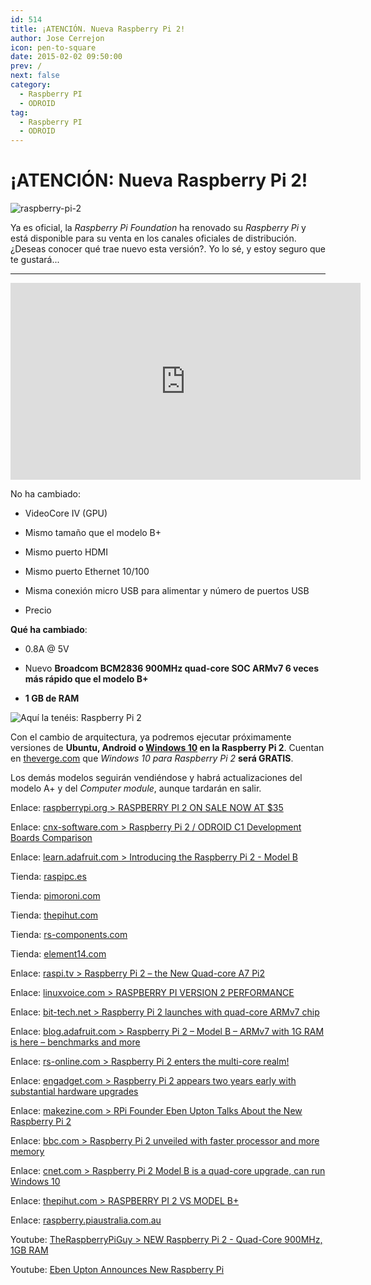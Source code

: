 ```yaml
---
id: 514
title: ¡ATENCIÓN. Nueva Raspberry Pi 2!
author: Jose Cerrejon
icon: pen-to-square
date: 2015-02-02 09:50:00
prev: /
next: false
category:
  - Raspberry PI
  - ODROID
tag:
  - Raspberry PI
  - ODROID
---
```


# ¡ATENCIÓN: Nueva Raspberry Pi 2!

![raspberry-pi-2](/images/02_RaspberryPi2.jpg)

Ya es oficial, la *Raspberry Pi Foundation* ha renovado su *Raspberry Pi* y está disponible para su venta en los canales oficiales de distribución. ¿Deseas conocer qué trae nuevo esta versión?. Yo lo sé, y estoy seguro que te gustará...

- - -
<iframe width="560" height="315" src="https://www.youtube.com/embed/iBU4aIYnyuI?rel=0" frameborder="0" allowfullscreen></iframe>

No ha cambiado:

* VideoCore IV (GPU)

* Mismo tamaño que el modelo B+

* Mismo puerto HDMI

* Mismo puerto Ethernet 10/100

* Misma conexión micro USB para alimentar y número de puertos USB

* Precio

**Qué ha cambiado**:

* 0.8A @ 5V

* Nuevo **Broadcom BCM2836 900MHz quad-core SOC ARMv7 6 veces más rápido que el modelo B+**

* **1 GB de RAM**

![Aquí la tenéis: Raspberry Pi 2](/images/2015/02/raspberry-pi-2.jpg "Aquí la tenéis: Raspberry Pi 2")

Con el cambio de arquitectura, ya podremos ejecutar próximamente versiones de **Ubuntu, Android o [Windows 10](http://dev.windows.com/en-us/featured/raspberrypi2support) en la Raspberry Pi 2**. Cuentan en [theverge.com](http://www.theverge.com/2015/2/2/7962179/raspberry-pi-windows-10) que *Windows 10 para Raspberry Pi 2* **será GRATIS**.

Los demás modelos seguirán vendiéndose y habrá actualizaciones del modelo A+ y del *Computer module*, aunque tardarán en salir.

Enlace: [raspberrypi.org > RASPBERRY PI 2 ON SALE NOW AT $35](http://www.raspberrypi.org/raspberry-pi-2-on-sale/)

Enlace: [cnx-software.com > Raspberry Pi 2 / ODROID C1 Development Boards Comparison](http://www.cnx-software.com/2015/02/02/raspberry-pi-2-odroid-c1-development-boards-comparison/)

Enlace: [learn.adafruit.com > Introducing the Raspberry Pi 2 - Model B](https://learn.adafruit.com/introducing-the-raspberry-pi-2-model-b?view=all)

Tienda: [raspipc.es](http://www.raspipc.es/public/home/index.php?ver=tienda&accion=verArticulo&idProducto=1210)

Tienda: [pimoroni.com](http://shop.pimoroni.com/products/raspberry-pi-2-with-pibow)

Tienda: [thepihut.com](http://thepihut.com/products/raspberry-pi-2-model-b)

Tienda: [rs-components.com](http://www.rs-components.com/designspark/index.html?mpn=8326274)

Tienda: [element14.com](http://www.element14.com/community/community/raspberry-pi/raspberrypi2?ICID=rpimain-topban-Pi2)

Enlace: [raspi.tv > Raspberry Pi 2 – the New Quad-core A7 Pi2](http://raspi.tv/2015/raspberry-pi-2-the-new-quad-core-a7-pi2)

Enlace: [linuxvoice.com > RASPBERRY PI VERSION 2 PERFORMANCE](http://www.linuxvoice.com/raspberry-pi-version-2-performance/)

Enlace: [bit-tech.net > Raspberry Pi 2 launches with quad-core ARMv7 chip](http://www.bit-tech.net/news/hardware/2015/02/02/raspberry-pi-2/1)

Enlace: [blog.adafruit.com > Raspberry Pi 2 – Model B – ARMv7 with 1G RAM is here – benchmarks and more](https://blog.adafruit.com/2015/02/02/raspberry-pi-2-model-b-armv7-with-1g-ram-is-here-benchmarks-and-more-raspberry_pi-raspberryp/)

Enlace: [rs-online.com > Raspberry Pi 2 enters the multi-core realm!](http://www.rs-online.com/designspark/electronics/eng/blog/raspberry-pi-2-enters-the-multi-core-realm)

Enlace: [engadget.com > Raspberry Pi 2 appears two years early with substantial hardware upgrades](http://www.engadget.com/2015/02/02/raspberry-pi-2/?ncid=rss_truncated&a_dgi=aolshare_twitter)

Enlace: [makezine.com > RPi Founder Eben Upton Talks About the New Raspberry Pi 2](http://makezine.com/2015/02/02/eben-upton-raspberry-pi-2/)

Enlace: [bbc.com > Raspberry Pi 2 unveiled with faster processor and more memory](http://www.bbc.com/news/technology-31088908)

Enlace: [cnet.com > Raspberry Pi 2 Model B is a quad-core upgrade, can run Windows 10](http://www.cnet.com/news/raspberry-pi-2-model-b-is-a-quad-core-upgrade-on-sale-today/)

Enlace: [thepihut.com > RASPBERRY PI 2 VS MODEL B+](http://thepihut.com/blogs/raspberry-pi-roundup/16970168-raspberrypi2vsmodelb)

Enlace: [raspberry.piaustralia.com.au](http://raspberry.piaustralia.com.au/products/raspberry-pi-2-model-b)

Youtube: [TheRaspberryPiGuy > NEW Raspberry Pi 2 - Quad-Core 900MHz, 1GB RAM](https://www.youtube.com/watch?v=Xo8RT8Wpv6w)

Youtube: [Eben Upton Announces New Raspberry Pi](https://www.youtube.com/watch?v=EN8wBazzfSE&feature=youtu.be)